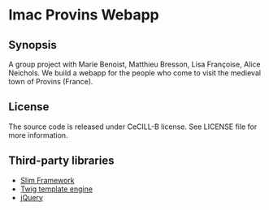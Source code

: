 
Imac Provins Webapp
===================

Synopsis
--------

A group project with Marie Benoist, Matthieu Bresson, Lisa Françoise, Alice Neichols.
We build a webapp for the people who come to visit the medieval town of Provins (France).

License
-------

The source code is released under CeCILL-B license. See LICENSE file for more information.

Third-party libraries
---------------------

  * [Slim Framework](http://www.slimframework.com/)
  * [Twig template engine](http://twig.sensiolabs.org/)
  * [jQuery](http://jquery.com/)

